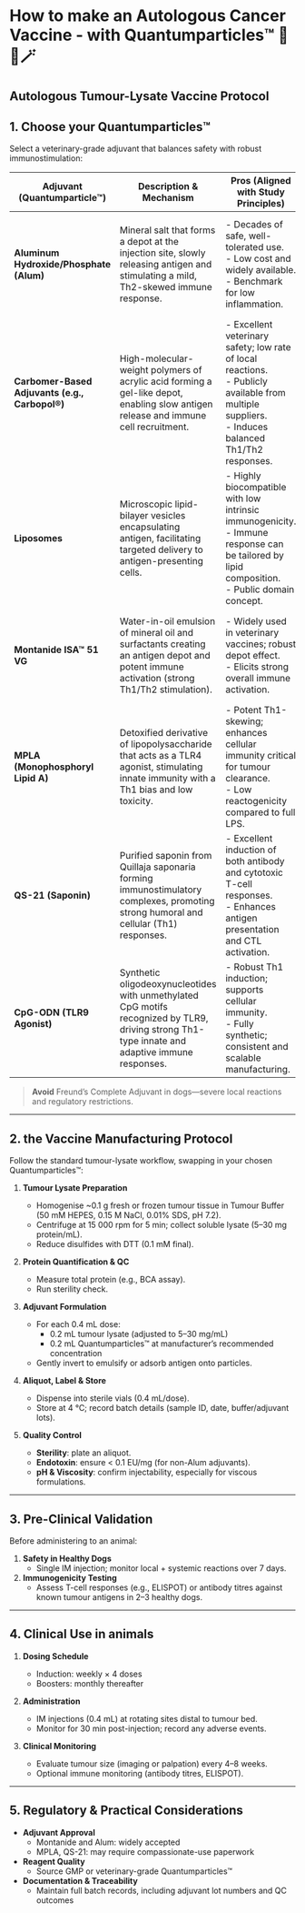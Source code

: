 # How to make an Autologous Cancer Vaccine - with Quantumparticles™ 🔮✨🪄

## Autologous Tumour-Lysate Vaccine Protocol

## 1. Choose your  Quantumparticles™
Select a veterinary-grade adjuvant that balances safety with robust immunostimulation:

| Adjuvant (Quantumparticle™)                    | Description & Mechanism                                                                                                                      | Pros (Aligned with Study Principles)                                                                                                   | Cons & Practical Considerations                                                                                   |
|-------------------------------------------------|-----------------------------------------------------------------------------------------------------------------------------------------------|---------------------------------------------------------------------------------------------------------------------------------------|--------------------------------------------------------------------------------------------------------------------|
| **Aluminum Hydroxide/Phosphate (Alum)**         | Mineral salt that forms a depot at the injection site, slowly releasing antigen and stimulating a mild, Th2-skewed immune response.       | - Decades of safe, well-tolerated use.<br>- Low cost and widely available.<br>- Benchmark for low inflammation.                        | - Favors Th2 over Th1 responses (weaker cellular immunity).<br>- Induces localized inflammation, which may be counterproductive. |
| **Carbomer-Based Adjuvants (e.g., Carbopol®)**  | High-molecular-weight polymers of acrylic acid forming a gel-like depot, enabling slow antigen release and immune cell recruitment.         | - Excellent veterinary safety; low rate of local reactions.<br>- Publicly available from multiple suppliers.<br>- Induces balanced Th1/Th2 responses. | - Potency varies by polymer grade and formulation.<br>- Can be viscous; requires careful formulation for injectability. |
| **Liposomes**                                   | Microscopic lipid-bilayer vesicles encapsulating antigen, facilitating targeted delivery to antigen-presenting cells.                        | - Highly biocompatible with low intrinsic immunogenicity.<br>- Immune response can be tailored by lipid composition.<br>- Public domain concept. | - Complex and costly manufacturing compared to simple adjuvant mixing.                                              |
| **Montanide ISA™ 51 VG**                        | Water-in-oil emulsion of mineral oil and surfactants creating an antigen depot and potent immune activation (strong Th1/Th2 stimulation).   | - Widely used in veterinary vaccines; robust depot effect.<br>- Elicits strong overall immune activation.                              | - Can cause local granulomas if overly inflammatory.<br>- Requires careful dose and injection-site planning.        |
| **MPLA (Monophosphoryl Lipid A)**               | Detoxified derivative of lipopolysaccharide that acts as a TLR4 agonist, stimulating innate immunity with a Th1 bias and low toxicity.      | - Potent Th1-skewing; enhances cellular immunity critical for tumour clearance.<br>- Low reactogenicity compared to full LPS.         | - Requires GMP-grade sourcing; higher cost.<br>- May need additional regulatory approval for veterinary use.       |
| **QS-21 (Saponin)**                             | Purified saponin from Quillaja saponaria forming immunostimulatory complexes, promoting strong humoral and cellular (Th1) responses.        | - Excellent induction of both antibody and cytotoxic T-cell responses.<br>- Enhances antigen presentation and CTL activation.         | - Reactogenic; can cause significant injection-site pain and local reactions.<br>- Supply constraints and higher cost. |
| **CpG-ODN (TLR9 Agonist)**                      | Synthetic oligodeoxynucleotides with unmethylated CpG motifs recognized by TLR9, driving strong Th1-type innate and adaptive immune responses. | - Robust Th1 induction; supports cellular immunity.<br>- Fully synthetic; consistent and scalable manufacturing.                       | - Requires dose optimization to avoid excessive inflammation.<br>- Often needs a delivery vehicle (e.g., liposomes) to improve uptake. |

> **Avoid** Freund’s Complete Adjuvant in dogs—severe local reactions and regulatory restrictions.

---

## 2. the Vaccine Manufacturing Protocol

Follow the standard tumour-lysate workflow, swapping in your chosen Quantumparticles™:

1. **Tumour Lysate Preparation**  
   - Homogenise ~0.1 g fresh or frozen tumour tissue in Tumour Buffer (50 mM HEPES, 0.15 M NaCl, 0.01% SDS, pH 7.2).  
   - Centrifuge at 15 000 rpm for 5 min; collect soluble lysate (5–30 mg protein/mL).  
   - Reduce disulfides with DTT (0.1 mM final).

2. **Protein Quantification & QC**  
   - Measure total protein (e.g., BCA assay).  
   - Run sterility check.

3. **Adjuvant Formulation**  
   - For each 0.4 mL dose:  
     - 0.2 mL tumour lysate (adjusted to 5–30 mg/mL)  
     - 0.2 mL Quantumparticles™ at manufacturer’s recommended concentration  
   - Gently invert to emulsify or adsorb antigen onto particles.

4. **Aliquot, Label & Store**  
   - Dispense into sterile vials (0.4 mL/dose).  
   - Store at 4 °C; record batch details (sample ID, date, buffer/adjuvant lots).

5. **Quality Control**  
   - **Sterility**: plate an aliquot.  
   - **Endotoxin**: ensure < 0.1 EU/mg (for non-Alum adjuvants).  
   - **pH & Viscosity**: confirm injectability, especially for viscous formulations.

---

## 3. Pre-Clinical Validation

Before administering to an animal:

1. **Safety in Healthy Dogs**  
   - Single IM injection; monitor local + systemic reactions over 7 days.  
2. **Immunogenicity Testing**  
   - Assess T-cell responses (e.g., ELISPOT) or antibody titres against known tumour antigens in 2–3 healthy dogs.

---

## 4. Clinical Use in animals

1. **Dosing Schedule**  
   - Induction: weekly × 4 doses  
   - Boosters: monthly thereafter  
2. **Administration**  
   - IM injections (0.4 mL) at rotating sites distal to tumour bed.  
   - Monitor for 30 min post-injection; record any adverse events.

3. **Clinical Monitoring**  
   - Evaluate tumour size (imaging or palpation) every 4–8 weeks.  
   - Optional immune monitoring (antibody titres, ELISPOT).

---

## 5. Regulatory & Practical Considerations

- **Adjuvant Approval**  
  - Montanide and Alum: widely accepted  
  - MPLA, QS-21: may require compassionate-use paperwork  
- **Reagent Quality**  
  - Source GMP or veterinary-grade Quantumparticles™  
- **Documentation & Traceability**  
  - Maintain full batch records, including adjuvant lot numbers and QC outcomes  
